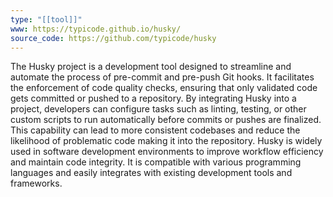 ```yaml
---
type: "[[tool]]"
www: https://typicode.github.io/husky/
source_code: https://github.com/typicode/husky
---
```

The Husky project is a development tool designed to streamline and automate the process of pre-commit and pre-push Git hooks. It facilitates the enforcement of code quality checks, ensuring that only validated code gets committed or pushed to a repository. By integrating Husky into a project, developers can configure tasks such as linting, testing, or other custom scripts to run automatically before commits or pushes are finalized. This capability can lead to more consistent codebases and reduce the likelihood of problematic code making it into the repository. Husky is widely used in software development environments to improve workflow efficiency and maintain code integrity. It is compatible with various programming languages and easily integrates with existing development tools and frameworks.